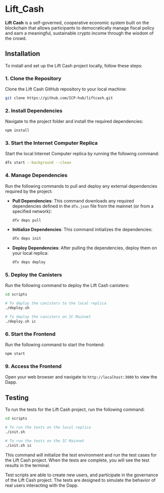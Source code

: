 # Lift_Cash

**Lift Cash** is a self-governed, cooperative economic system built on the blockchain that allows participants to democratically manage fiscal policy and earn a meaningful, sustainable crypto income through the wisdom of the crowd.

## Installation

To install and set up the Lift Cash project locally, follow these steps:

### 1. Clone the Repository
Clone the Lift Cash GitHub repository to your local machine:

```bash
git clone https://github.com/ICP-hub/liftcash.git
```

### 2. Install Dependencies
Navigate to the project folder and install the required dependencies:

```bash
npm install
```

### 3. Start the Internet Computer Replica
Start the local Internet Computer replica by running the following command:

```bash
dfx start --background --clean
```

### 4. Manage Dependencies
Run the following commands to pull and deploy any external dependencies required by the project:

- **Pull Dependencies**: This command downloads any required dependencies defined in the `dfx.json` file from the mainnet (or from a specified network):

    ```bash
    dfx deps pull
    ```
- **Initialize Dependencies**: This command initializes the dependencies:

    ```bash
    dfx deps init
    ```

- **Deploy Dependencies**: After pulling the dependencies, deploy them on your local replica:

    ```bash
    dfx deps deploy
    ```

### 5. Deploy the Canisters
Run the following command to deploy the Lift Cash canisters:

```bash
cd scripts 

# To deploy the canisters to the local replica
./deploy.sh 

# To deploy the canisters on IC Mainnet
./deploy.sh ic
```

### 6. Start the Frontend
Run the following command to start the frontend:

```bash
npm start
```

### 9. Access the Frontend
Open your web browser and navigate to `http://localhost:3000` to view the Dapp.


## Testing

To run the tests for the Lift Cash project, run the following command:

```bash 
cd scripts

# To run the tests on the local replica
./init.sh

# To run the tests on the IC Mainnet
./init.sh ic
```

This command will initialize the test environment and run the test cases for the Lift Cash project. When the tests are complete, you will see the test results in the terminal.

Test scripts are able to create new users, and participate in the governance of the Lift Cash project. The tests are designed to simulate the behavior of real users interacting with the Dapp.



